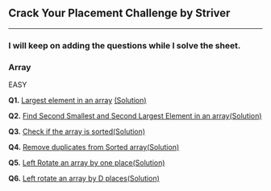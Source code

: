 ## Crack Your Placement Challenge by Striver 

---

### I will keep on adding the questions while I solve the sheet.

### Array
EASY

**Q1.** [Largest element in an array](https://www.codingninjas.com/studio/problems/largest-element-in-the-array-largest-element-in-the-array_5026279?utm_source=striver&utm_medium=website&utm_campaign=a_zcoursetuf) [(Solution)](/Arrays/Q1.%20Largest%20element%20in%20an%20array.cpp)

**Q2.** [Find Second Smallest and Second Largest Element in an array](https://www.codingninjas.com/codestudio/problems/ninja-and-the-second-order-elements_6581960?utm_source=striver&utm_medium=website&utm_campaign=a_zcoursetuf)[(Solution)](Arrays/Q2.Find%20Second%20Smallest%20and%20Second%20Largest%20Element%20in%20an%20array.cpp)

**Q3.** [Check if the array is sorted](https://www.codingninjas.com/codestudio/problems/ninja-and-the-sorted-check_6581957?utm_source=striver&utm_medium=website&utm_campaign=a_zcoursetuf)[(Solution)](Arrays/Q3.Check%20if%20an%20Array%20is%20Sorted.cpp)

**Q4.** [Remove duplicates from Sorted array](https://www.codingninjas.com/codestudio/problems/remove-duplicates-from-sorted-array_1102307?utm_source=striver&utm_medium=website&utm_campaign=a_zcoursetuf)[(Solution)](Arrays/Q4.Remove%20Duplicates%20in-place%20from%20Sorted%20Array.cpp)


**Q5.** [Left Rotate an array by one place](https://www.codingninjas.com/codestudio/problems/left-rotate-an-array-by-one_5026278?utm_source=striver&utm_medium=website&utm_campaign=a_zcoursetuf)[(Solution)](Arrays/Q5.Left%20Rotate%20the%20Array%20by%20One.cpp)


**Q6.** [	Left rotate an array by D places](https://www.codingninjas.com/codestudio/problems/rotate-array_1230543?utm_source=striver&utm_medium=website&utm_campaign=a_zcoursetuf)[(Solution)](Arrays/Q6.Rottate%20by%20K%20elements.cpp)


